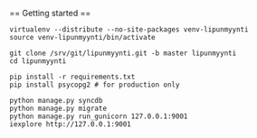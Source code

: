 == Getting started ==

    virtualenv --distribute --no-site-packages venv-lipunmyynti
    source venv-lipunmyynti/bin/activate

    git clone /srv/git/lipunmyynti.git -b master lipunmyynti
    cd lipunmyynti

    pip install -r requirements.txt
    pip install psycopg2 # for production only

    python manage.py syncdb
    python manage.py migrate
    python manage.py run_gunicorn 127.0.0.1:9001
    iexplore http://127.0.0.1:9001
